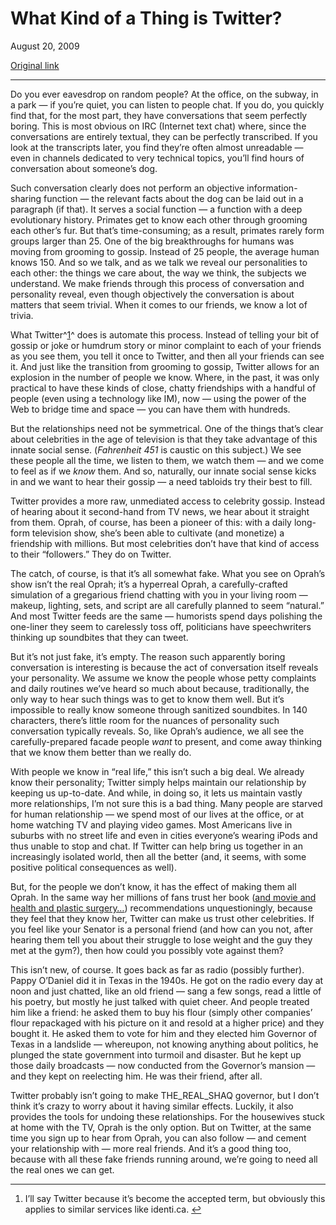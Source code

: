 What Kind of a Thing is Twitter?
================================

August 20, 2009

[Original link](http://www.aaronsw.com/weblog/twitter)

* * * * *

Do you ever eavesdrop on random people? At the office, on the subway, in
a park — if you’re quiet, you can listen to people chat. If you do, you
quickly find that, for the most part, they have conversations that seem
perfectly boring. This is most obvious on IRC (Internet text chat)
where, since the conversations are entirely textual, they can be
perfectly transcribed. If you look at the transcripts later, you find
they’re often almost unreadable — even in channels dedicated to very
technical topics, you’ll find hours of conversation about someone’s dog.

Such conversation clearly does not perform an objective
information-sharing function — the relevant facts about the dog can be
laid out in a paragraph (if that). It serves a social function — a
function with a deep evolutionary history. Primates get to know each
other through grooming each other’s fur. But that’s time-consuming; as a
result, primates rarely form groups larger than 25. One of the big
breakthroughs for humans was moving from grooming to gossip. Instead of
25 people, the average human knows 150. And so we talk, and as we talk
we reveal our personalities to each other: the things we care about, the
way we think, the subjects we understand. We make friends through this
process of conversation and personality reveal, even though objectively
the conversation is about matters that seem trivial. When it comes to
our friends, we know a lot of trivia.

What Twitter^[1](#fn:1)^ does is automate this process. Instead of
telling your bit of gossip or joke or humdrum story or minor complaint
to each of your friends as you see them, you tell it once to Twitter,
and then all your friends can see it. And just like the transition from
grooming to gossip, Twitter allows for an explosion in the number of
people we know. Where, in the past, it was only practical to have these
kinds of close, chatty friendships with a handful of people (even using
a technology like IM), now — using the power of the Web to bridge time
and space — you can have them with hundreds.

But the relationships need not be symmetrical. One of the things that’s
clear about celebrities in the age of television is that they take
advantage of this innate social sense. (*Fahrenheit 451* is caustic on
this subject.) We see these people all the time, we listen to them, we
watch them — and we come to feel as if we *know* them. And so,
naturally, our innate social sense kicks in and we want to hear their
gossip — a need tabloids try their best to fill.

Twitter provides a more raw, unmediated access to celebrity gossip.
Instead of hearing about it second-hand from TV news, we hear about it
straight from them. Oprah, of course, has been a pioneer of this: with a
daily long-form television show, she’s been able to cultivate (and
monetize) a friendship with millions. But most celebrities don’t have
that kind of access to their “followers.” They do on Twitter.

The catch, of course, is that it’s all somewhat fake. What you see on
Oprah’s show isn’t the real Oprah; it’s a hyperreal Oprah, a
carefully-crafted simulation of a gregarious friend chatting with you in
your living room — makeup, lighting, sets, and script are all carefully
planned to seem “natural.” And most Twitter feeds are the same —
humorists spend days polishing the one-liner they seem to carelessly
toss off, politicians have speechwriters thinking up soundbites that
they can tweet.

But it’s not just fake, it’s empty. The reason such apparently boring
conversation is interesting is because the act of conversation itself
reveals your personality. We assume we know the people whose petty
complaints and daily routines we’ve heard so much about because,
traditionally, the only way to hear such things was to get to know them
well. But it’s impossible to really know someone through sanitized
soundbites. In 140 characters, there’s little room for the nuances of
personality such conversation typically reveals. So, like Oprah’s
audience, we all see the carefully-prepared facade people *want* to
present, and come away thinking that we know them better than we really
do.

With people we know in “real life,” this isn’t such a big deal. We
already know their personality; Twitter simply helps maintain our
relationship by keeping us up-to-date. And while, in doing so, it lets
us maintain vastly more relationships, I’m not sure this is a bad thing.
Many people are starved for human relationship — we spend most of our
lives at the office, or at home watching TV and playing video games.
Most Americans live in suburbs with no street life and even in cities
everyone’s wearing iPods and thus unable to stop and chat. If Twitter
can help bring us together in an increasingly isolated world, then all
the better (and, it seems, with some positive political consequences as
well).

But, for the people we don’t know, it has the effect of making them all
Oprah. In the same way her millions of fans trust her book ([and movie
and health and plastic surgery…](http://www.newsweek.com/id/200025))
recommendations unquestioningly, because they feel that they know her,
Twitter can make us trust other celebrities. If you feel like your
Senator is a personal friend (and how can you not, after hearing them
tell you about their struggle to lose weight and the guy they met at the
gym?), then how could you possibly vote against them?

This isn’t new, of course. It goes back as far as radio (possibly
further). Pappy O’Daniel did it in Texas in the 1940s. He got on the
radio every day at noon and just chatted, like an old friend — sang a
few songs, read a little of his poetry, but mostly he just talked with
quiet cheer. And people treated him like a friend: he asked them to buy
his flour (simply other companies’ flour repackaged with his picture on
it and resold at a higher price) and they bought it. He asked them to
vote for him and they elected him Governor of Texas in a landslide —
whereupon, not knowing anything about politics, he plunged the state
government into turmoil and disaster. But he kept up those daily
broadcasts — now conducted from the Governor’s mansion — and they kept
on reelecting him. He was their friend, after all.

Twitter probably isn’t going to make THE\_REAL\_SHAQ governor, but I
don’t think it’s crazy to worry about it having similar effects.
Luckily, it also provides the tools for undoing these relationships. For
the housewives stuck at home with the TV, Oprah is the only option. But
on Twitter, at the same time you sign up to hear from Oprah, you can
also follow — and cement your relationship with — more real friends. And
it’s a good thing too, because with all these fake friends running
around, we’re going to need all the real ones we can get.

* * * * *

1.  I’ll say Twitter because it’s become the accepted term, but
    obviously this applies to similar services like
    identi.ca. [↩](#fnref:1)


